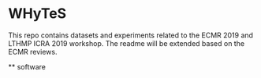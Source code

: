 # WHyTeS

This repo contains datasets and experiments related to the ECMR 2019 and LTHMP ICRA 2019 workshop.
The readme will be extended based on the ECMR reviews.


** software 
